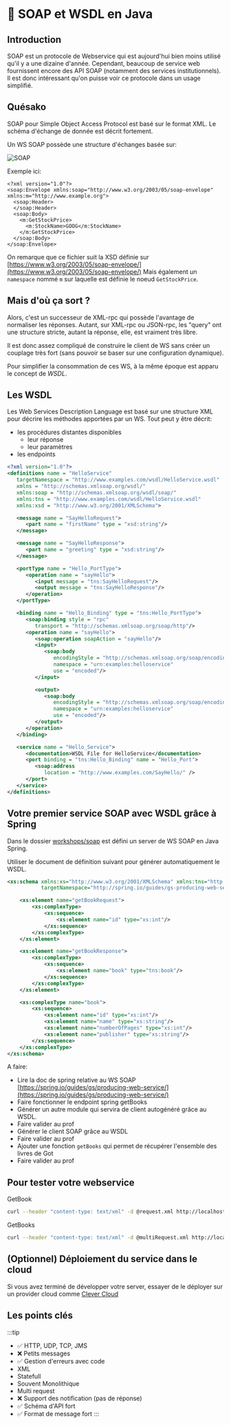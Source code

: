 # :shower: SOAP et WSDL en Java

## Introduction

SOAP est un protocole de Webservice qui est aujourd'hui bien moins utilisé qu'il y a une dizaine d'année.
Cependant, beaucoup de service web fournissent encore des API SOAP (notamment des services institutionnels).
Il est donc intéressant qu'on puisse voir ce protocole dans un usage simplifié.

## Quésako

SOAP pour Simple Object Access Protocol est basé sur le format XML.
Le schéma d'échange de donnée est décrit fortement.

Un WS SOAP possède une structure d'échanges basée sur:

![SOAP](./assets/soap.png)

Exemple ici:

```xml{2,6-8}
<?xml version="1.0"?>
<soap:Envelope xmlns:soap="http://www.w3.org/2003/05/soap-envelope" xmlns:m="http://www.example.org">
  <soap:Header>
  </soap:Header>
  <soap:Body>
    <m:GetStockPrice>
      <m:StockName>GOOG</m:StockName>
    </m:GetStockPrice>
  </soap:Body>
</soap:Envelope>
```

On remarque que ce fichier suit la XSD définie sur [https://www.w3.org/2003/05/soap-envelope/](https://www.w3.org/2003/05/soap-envelope/)
Mais également un `namespace` nommé `m` sur laquelle est définie le noeud `GetStockPrice`.

## Mais d'où ça sort ?

Alors, c'est un successeur de XML-rpc qui possède l'avantage de normaliser les réponses.
Autant, sur XML-rpc ou JSON-rpc, les "query" ont une structure stricte, autant la réponse, elle, est vraiment très libre.

Il est donc assez compliqué de construire le client de WS sans créer un couplage très fort (sans pouvoir se baser sur une configuration dynamique).

Pour simplifier la consommation de ces WS, à la même époque est apparu le concept de _WSDL_.

## Les WSDL

Les Web Services Description Language est basé sur une structure XML pour décrire les méthodes apportées par un WS.
Tout peut y être décrit:

- les procédures distantes disponibles
  - leur réponse
  - leur paramètres
- les endpoints

```xml
<?xml version="1.0"?>
<definitions name = "HelloService"
   targetNamespace = "http://www.examples.com/wsdl/HelloService.wsdl"
   xmlns = "http://schemas.xmlsoap.org/wsdl/"
   xmlns:soap = "http://schemas.xmlsoap.org/wsdl/soap/"
   xmlns:tns = "http://www.examples.com/wsdl/HelloService.wsdl"
   xmlns:xsd = "http://www.w3.org/2001/XMLSchema">

   <message name = "SayHelloRequest">
      <part name = "firstName" type = "xsd:string"/>
   </message>

   <message name = "SayHelloResponse">
      <part name = "greeting" type = "xsd:string"/>
   </message>

   <portType name = "Hello_PortType">
      <operation name = "sayHello">
         <input message = "tns:SayHelloRequest"/>
         <output message = "tns:SayHelloResponse"/>
      </operation>
   </portType>

   <binding name = "Hello_Binding" type = "tns:Hello_PortType">
      <soap:binding style = "rpc"
         transport = "http://schemas.xmlsoap.org/soap/http"/>
      <operation name = "sayHello">
         <soap:operation soapAction = "sayHello"/>
         <input>
            <soap:body
               encodingStyle = "http://schemas.xmlsoap.org/soap/encoding/"
               namespace = "urn:examples:helloservice"
               use = "encoded"/>
         </input>

         <output>
            <soap:body
               encodingStyle = "http://schemas.xmlsoap.org/soap/encoding/"
               namespace = "urn:examples:helloservice"
               use = "encoded"/>
         </output>
      </operation>
   </binding>

   <service name = "Hello_Service">
      <documentation>WSDL File for HelloService</documentation>
      <port binding = "tns:Hello_Binding" name = "Hello_Port">
         <soap:address
            location = "http://www.examples.com/SayHello/" />
      </port>
   </service>
</definitions>
```

## Votre premier service SOAP avec WSDL grâce à Spring

Dans le dossier [workshops/soap](https://github.com/Slashgear/webservices/tree/master/workshops/soap) est défini un server de WS SOAP en Java Spring.

Utiliser le document de définition suivant pour générer automatiquement le WSDL.

```xml
<xs:schema xmlns:xs="http://www.w3.org/2001/XMLSchema" xmlns:tns="http://spring.io/guides/gs-producing-web-service"
           targetNamespace="http://spring.io/guides/gs-producing-web-service" elementFormDefault="qualified">

    <xs:element name="getBookRequest">
        <xs:complexType>
            <xs:sequence>
                <xs:element name="id" type="xs:int"/>
            </xs:sequence>
        </xs:complexType>
    </xs:element>

    <xs:element name="getBookResponse">
        <xs:complexType>
            <xs:sequence>
                <xs:element name="book" type="tns:book"/>
            </xs:sequence>
        </xs:complexType>
    </xs:element>

    <xs:complexType name="book">
        <xs:sequence>
            <xs:element name="id" type="xs:int"/>
            <xs:element name="name" type="xs:string"/>
            <xs:element name="numberOfPages" type="xs:int"/>
            <xs:element name="publisher" type="xs:string"/>
        </xs:sequence>
    </xs:complexType>
</xs:schema>
```

A faire:

- Lire la doc de spring relative au WS SOAP [https://spring.io/guides/gs/producing-web-service/](https://spring.io/guides/gs/producing-web-service/)
- Faire fonctionner le endpoint spring getBooks
- Générer un autre module qui servira de client autogénéré grâce au WSDL.
- Faire valider au prof
- Générer le client SOAP grâce au WSDL
- Faire valider au prof
- Ajouter une fonction `getBooks` qui permet de récupérer l'ensemble des livres de Got
- Faire valider au prof

## Pour tester votre webservice

GetBook

```sh
curl --header "content-type: text/xml" -d @request.xml http://localhost:8080/ws
```

GetBooks

```sh
curl --header "content-type: text/xml" -d @multiRequest.xml http://localhost:8080/ws
```

## (Optionnel) Déploiement du service dans le cloud

Si vous avez terminé de développer votre server, essayer de le déployer sur un provider cloud comme [Clever Cloud](https://www.clever-cloud.com/en/)

## Les points clés

:::tip

- :white_check_mark: HTTP, UDP, TCP, JMS
- :x: Petits messages
- :white_check_mark: Gestion d'erreurs avec code
- XML
- Statefull
- Souvent Monolithique
- Multi request
- :x: Support des notification (pas de réponse)
- :white_check_mark: Schéma d'API fort
- :white_check_mark: Format de message fort
  :::

